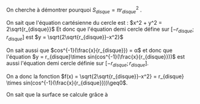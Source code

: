 On cherche à démontrer pourquoi $S_{disque} = πr_{disque}^2$ .

On sait que l'équation cartésienne du cercle est :
$x^2 + y^2 = 2\sqrt{r_{disque}}$ 
Et donc que l'équation demi cercle défine sur $[-r_{disque};r_{disque}]$ est $y = \sqrt{2\sqrt{r_{disque}}-x^2}$ 

On sait aussi que $cos^{-1}(\frac{x}{r_{disque}}) = α$ et donc que l'équation $y = r_{disque}\times sin(cos^{-1}(\frac{x}{r_{disque}}))$ est aussi l'équation demi cercle définie sur $[-r_{disque};r_{disque}]$.

On a donc la fonction $f(x) = \sqrt{2\sqrt{r_{disque}}-x^2} = r_{disque} \times sin(cos^{-1}(\frac{x}{r_{disque}}))\geq0$.

On sait que la surface se calcule grâce à 